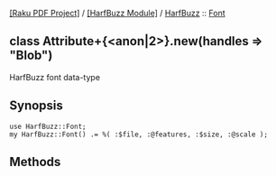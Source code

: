 [[Raku PDF Project]](https://pdf-raku.github.io)
 / [[HarfBuzz Module]](https://pdf-raku.github.io/HarfBuzz-raku)
 / [HarfBuzz](https://pdf-raku.github.io/HarfBuzz-raku/HarfBuzz)
 :: [Font](https://pdf-raku.github.io/HarfBuzz-raku/HarfBuzz/Font)

class Attribute+{<anon|2>}.new(handles => "Blob")
-------------------------------------------------

HarfBuzz font data-type

Synopsis
--------

    use HarfBuzz::Font;
    my HarfBuzz::Font() .= %( :$file, :@features, :$size, :@scale );

Methods
-------

